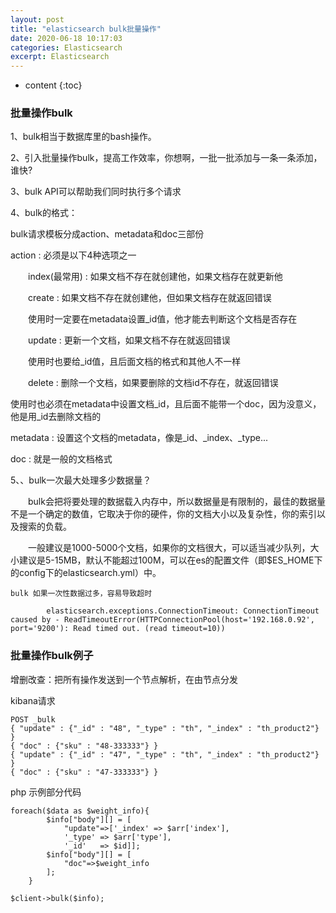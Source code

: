 ```yaml
---
layout: post
title: "elasticsearch bulk批量操作"
date: 2020-06-18 10:17:03
categories: Elasticsearch
excerpt: Elasticsearch
---
```


* content
{:toc}

### 批量操作bulk

1、bulk相当于数据库里的bash操作。

2、引入批量操作bulk，提高工作效率，你想啊，一批一批添加与一条一条添加，谁快?

3、bulk API可以帮助我们同时执行多个请求

4、bulk的格式：

bulk请求模板分成action、metadata和doc三部份

action : 必须是以下4种选项之一

　　index(最常用) : 如果文档不存在就创建他，如果文档存在就更新他

　　create : 如果文档不存在就创建他，但如果文档存在就返回错误

　　使用时一定要在metadata设置_id值，他才能去判断这个文档是否存在

　　update : 更新一个文档，如果文档不存在就返回错误

　　使用时也要给_id值，且后面文档的格式和其他人不一样

　　delete : 删除一个文档，如果要删除的文档id不存在，就返回错误

使用时也必须在metadata中设置文档_id，且后面不能带一个doc，因为没意义，他是用_id去删除文档的

metadata : 设置这个文档的metadata，像是_id、_index、_type...

doc : 就是一般的文档格式

5、、bulk一次最大处理多少数据量？

　　bulk会把将要处理的数据载入内存中，所以数据量是有限制的，最佳的数据量不是一个确定的数值，它取决于你的硬件，你的文档大小以及复杂性，你的索引以及搜索的负载。

　　一般建议是1000-5000个文档，如果你的文档很大，可以适当减少队列，大小建议是5-15MB，默认不能超过100M，可以在es的配置文件（即$ES_HOME下的config下的elasticsearch.yml）中。

	bulk 如果一次性数据过多，容易导致超时

			elasticsearch.exceptions.ConnectionTimeout: ConnectionTimeout caused by - ReadTimeoutError(HTTPConnectionPool(host='192.168.0.92', port='9200'): Read timed out. (read timeout=10))


### 批量操作bulk例子

增删改查：把所有操作发送到一个节点解析，在由节点分发

kibana请求

	POST _bulk
	{ "update" : {"_id" : "48", "_type" : "th", "_index" : "th_product2"} }
	{ "doc" : {"sku" : "48-333333"} }
	{ "update" : {"_id" : "47", "_type" : "th", "_index" : "th_product2"} }
	{ "doc" : {"sku" : "47-333333"} }
	
php 示例部分代码

	foreach($data as $weight_info){
            $info["body"][] = [
                "update"=>['_index' => $arr['index'],
                '_type' => $arr['type'],
                '_id'   => $id]];
            $info["body"][] = [
                "doc"=>$weight_info
            ];
	    }
	
	$client->bulk($info);



